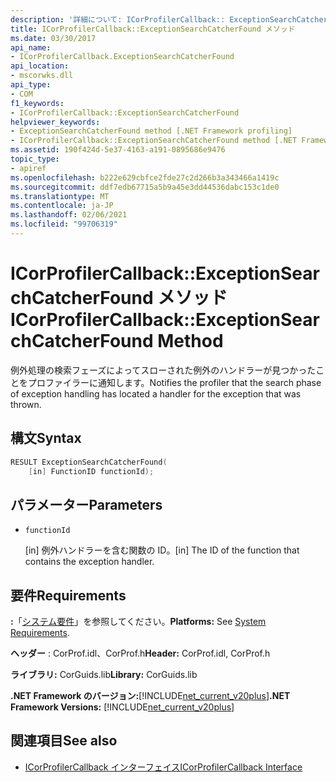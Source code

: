 ```yaml
---
description: '詳細について: ICorProfilerCallback:: ExceptionSearchCatcherFound メソッド'
title: ICorProfilerCallback::ExceptionSearchCatcherFound メソッド
ms.date: 03/30/2017
api_name:
- ICorProfilerCallback.ExceptionSearchCatcherFound
api_location:
- mscorwks.dll
api_type:
- COM
f1_keywords:
- ICorProfilerCallback::ExceptionSearchCatcherFound
helpviewer_keywords:
- ExceptionSearchCatcherFound method [.NET Framework profiling]
- ICorProfilerCallback::ExceptionSearchCatcherFound method [.NET Framework profiling]
ms.assetid: 190f424d-5e37-4163-a191-0895686e9476
topic_type:
- apiref
ms.openlocfilehash: b222e629cbfce2fde27c2d266b3a343466a1419c
ms.sourcegitcommit: ddf7edb67715a5b9a45e3dd44536dabc153c1de0
ms.translationtype: MT
ms.contentlocale: ja-JP
ms.lasthandoff: 02/06/2021
ms.locfileid: "99706319"
---
```

# <a name="icorprofilercallbackexceptionsearchcatcherfound-method"></a><span data-ttu-id="0527a-103">ICorProfilerCallback::ExceptionSearchCatcherFound メソッド</span><span class="sxs-lookup"><span data-stu-id="0527a-103">ICorProfilerCallback::ExceptionSearchCatcherFound Method</span></span>

<span data-ttu-id="0527a-104">例外処理の検索フェーズによってスローされた例外のハンドラーが見つかったことをプロファイラーに通知します。</span><span class="sxs-lookup"><span data-stu-id="0527a-104">Notifies the profiler that the search phase of exception handling has located a handler for the exception that was thrown.</span></span>  
  
## <a name="syntax"></a><span data-ttu-id="0527a-105">構文</span><span class="sxs-lookup"><span data-stu-id="0527a-105">Syntax</span></span>  
  
```cpp  
RESULT ExceptionSearchCatcherFound(  
    [in] FunctionID functionId);  
```  
  
## <a name="parameters"></a><span data-ttu-id="0527a-106">パラメーター</span><span class="sxs-lookup"><span data-stu-id="0527a-106">Parameters</span></span>

- `functionId`

  <span data-ttu-id="0527a-107">\[in] 例外ハンドラーを含む関数の ID。</span><span class="sxs-lookup"><span data-stu-id="0527a-107">\[in] The ID of the function that contains the exception handler.</span></span>

## <a name="requirements"></a><span data-ttu-id="0527a-108">要件</span><span class="sxs-lookup"><span data-stu-id="0527a-108">Requirements</span></span>  

 <span data-ttu-id="0527a-109">**:**「[システム要件](../../get-started/system-requirements.md)」を参照してください。</span><span class="sxs-lookup"><span data-stu-id="0527a-109">**Platforms:** See [System Requirements](../../get-started/system-requirements.md).</span></span>  
  
 <span data-ttu-id="0527a-110">**ヘッダー** : CorProf.idl、CorProf.h</span><span class="sxs-lookup"><span data-stu-id="0527a-110">**Header:** CorProf.idl, CorProf.h</span></span>  
  
 <span data-ttu-id="0527a-111">**ライブラリ:** CorGuids.lib</span><span class="sxs-lookup"><span data-stu-id="0527a-111">**Library:** CorGuids.lib</span></span>  
  
 <span data-ttu-id="0527a-112">**.NET Framework のバージョン:**[!INCLUDE[net_current_v20plus](../../../../includes/net-current-v20plus-md.md)]</span><span class="sxs-lookup"><span data-stu-id="0527a-112">**.NET Framework Versions:** [!INCLUDE[net_current_v20plus](../../../../includes/net-current-v20plus-md.md)]</span></span>  
  
## <a name="see-also"></a><span data-ttu-id="0527a-113">関連項目</span><span class="sxs-lookup"><span data-stu-id="0527a-113">See also</span></span>

- [<span data-ttu-id="0527a-114">ICorProfilerCallback インターフェイス</span><span class="sxs-lookup"><span data-stu-id="0527a-114">ICorProfilerCallback Interface</span></span>](icorprofilercallback-interface.md)
